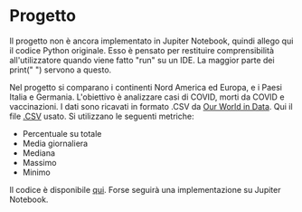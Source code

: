 # Progetto

Il progetto non è ancora implementato in Jupiter Notebook, quindi allego qui il codice Python originale. Esso è pensato per restituire 
comprensibilità all'utilizzatore quando viene fatto "run" su un IDE. La maggior parte dei print(" ") servono a questo.

Nel progetto si comparano i continenti Nord America ed Europa, e i Paesi Italia e Germania. L'obiettivo è analizzare casi di COVID, morti da COVID e vaccinazioni. I dati sono ricavati in formato .CSV da [Our World in Data](https://github.com/owid/covid-19-data/tree/master/public/data). Qui il file [.CSV](https://covid.ourworldindata.org/data/owid-covid-data.csv) usato.
Si utilizzano le seguenti metriche:
- Percentuale su totale
- Media giornaliera
- Mediana
- Massimo 
- Minimo

Il codice è disponibile [qui](https://github.com/stefanogrillo/Data-Analyst---Epicode/blob/4ce6f263d593292d56c8383abf6a352434094716/Week%202/2.4%20Progetto/2.4%20Progetto.py). 
Forse seguirà una implementazione su Jupiter Notebook.
